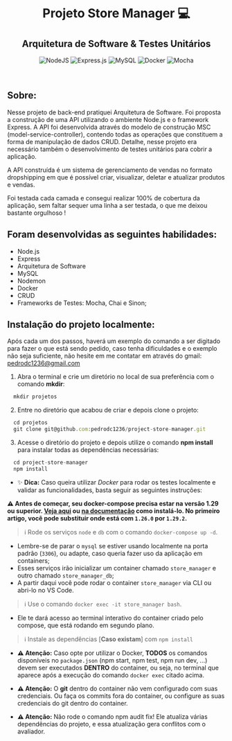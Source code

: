 <h1 align="center"> Projeto Store Manager 💻 </h1>
<h2 align="center"> Arquitetura de Software & Testes Unitários </h2>

 <div align="center">
 
 ![NodeJS](https://img.shields.io/badge/node.js-6DA55F?style=for-the-badge&logo=node.js&logoColor=white)
 ![Express.js](https://img.shields.io/badge/express.js-%23404d59.svg?style=for-the-badge&logo=express&logoColor=%2361DAFB)
 ![MySQL](https://img.shields.io/badge/mysql-%2300f.svg?style=for-the-badge&logo=mysql&logoColor=white)
 ![Docker](https://img.shields.io/badge/docker-%230db7ed.svg?style=for-the-badge&logo=docker&logoColor=white)
 ![Mocha](https://img.shields.io/badge/-mocha-%238D6748?style=for-the-badge&logo=mocha&logoColor=white)
 
</div>
<br/>

<h2 align="left"> Sobre: </h2>
Nesse projeto de back-end pratiquei Arquitetura de Software. Foi proposta a construção de uma API utilizando o ambiente Node.js e o framework Express.
A API foi desenvolvida através do modelo de construção MSC (model-service-controller), contendo todas as operações que constituem a forma de manipulação de dados CRUD. Detalhe, nesse projeto era necessário também o desenvolvimento de testes unitários para cobrir a aplicação.

A API construída é um sistema de gerenciamento de vendas no formato dropshipping em que é possível criar, visualizar, deletar e atualizar produtos e vendas.

Foi testada cada camada e consegui realizar 100% de cobertura da aplicação, sem faltar sequer uma linha a ser testada, o que me deixou bastante orgulhoso !

## Foram desenvolvidas as seguintes habilidades: 

- Node.js
- Express
- Arquitetura de Software
- MySQL
- Nodemon
- Docker
- CRUD
- Frameworks de Testes: Mocha, Chai e Sinon;

## Instalação do projeto localmente:
 
Após cada um dos passos, haverá um exemplo do comando a ser digitado para fazer o que está sendo pedido, caso tenha dificuldades e o exemplo não seja suficiente, não hesite em me contatar em através do gmail: pedrodc1236@gmail.com 

1. Abra o terminal e crie um diretório no local de sua preferência com o comando **mkdir**:
```javascript
  mkdir projetos
```

2. Entre no diretório que acabou de criar e depois clone o projeto:
```javascript
  cd projetos
  git clone git@github.com:pedrodc1236/project-store-manager.git
```

3. Acesse o diretório do projeto e depois utilize o comando **npm install** para instalar todas as dependências necessárias:
```javascript
  cd project-store-manager
  npm install
```

- ✨ **Dica:** Caso queira utilizar _Docker_ para rodar os testes localmente e validar as funcionalidades, basta seguir as seguintes instruções:

 **:warning: Antes de começar, seu docker-compose precisa estar na versão 1.29 ou superior. [Veja aqui](https://www.digitalocean.com/community/tutorials/how-to-install-and-use-docker-compose-on-ubuntu-20-04-pt) ou [na documentação](https://docs.docker.com/compose/install/) como instalá-lo. No primeiro artigo, você pode substituir onde está com `1.26.0` por `1.29.2`.**

  > :information_source: Rode os serviços `node` e `db` com o comando `docker-compose up -d`.
  - Lembre-se de parar o `mysql` se estiver usando localmente na porta padrão (`3306`), ou adapte, caso queria fazer uso da aplicação em containers;
  - Esses serviços irão inicializar um container chamado `store_manager` e outro chamado `store_manager_db`;
  - A partir daqui você pode rodar o container `store_manager` via CLI ou abri-lo no VS Code.

  >  :information_source: Use o comando `docker exec -it store_manager bash`.
  - Ele te dará acesso ao terminal interativo do container criado pelo compose, que está rodando em segundo plano.

  > :information_source: Instale as dependências [**Caso existam**] com `npm install`

  - **:warning: Atenção:** Caso opte por utilizar o Docker, **TODOS** os comandos disponíveis no `package.json` (npm start, npm test, npm run dev, ...) devem ser executados **DENTRO** do container, ou seja, no terminal que aparece após a execução do comando `docker exec` citado acima. 

  - **:warning: Atenção:** O **git** dentro do container não vem configurado com suas credenciais. Ou faça os commits fora do container, ou configure as suas credenciais do git dentro do container.

  - **:warning: Atenção:** Não rode o comando npm audit fix! Ele atualiza várias dependências do projeto, e essa atualização gera conflitos com o avaliador.
